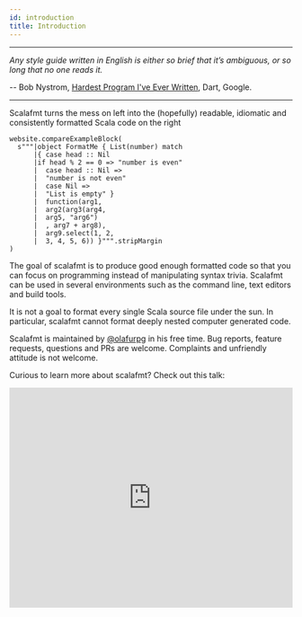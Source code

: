 ```yaml
---
id: introduction
title: Introduction
---
```


---

_Any style guide written in English is either so brief that it’s ambiguous, or
so long that no one reads it._

-- Bob Nystrom,
[Hardest Program I've Ever Written](http://journal.stuffwithstuff.com/2015/09/08/the-hardest-program-ive-ever-written/),
Dart, Google.

---

Scalafmt turns the mess on left into the (hopefully) readable, idiomatic and
consistently formatted Scala code on the right

```tut:passthrough
website.compareExampleBlock(
  s"""|object FormatMe { List(number) match
      |{ case head :: Nil
      |if head % 2 == 0 => "number is even"
      |  case head :: Nil =>
      |  "number is not even"
      |  case Nil =>
      |  "List is empty" }
      |  function(arg1,
      |  arg2(arg3(arg4,
      |  arg5, "arg6")
      |  , arg7 + arg8),
      |  arg9.select(1, 2,
      |  3, 4, 5, 6)) }""".stripMargin
)
```

The goal of scalafmt is to produce good enough formatted code so that you can
focus on programming instead of manipulating syntax trivia. Scalafmt can be used
in several environments such as the command line, text editors and build tools.

It is not a goal to format every single Scala source file under the sun. In
particular, scalafmt cannot format deeply nested computer generated code.

Scalafmt is maintained by [@olafurpg](https://twitter.com/olafurpg) in his free
time. Bug reports, feature requests, questions and PRs are welcome. Complaints
and unfriendly attitude is not welcome.

Curious to learn more about scalafmt? Check out this talk:

<iframe src="https://player.vimeo.com/video/165929294" width="100%" style="height: 28em;" frameborder="0" webkitallowfullscreen mozallowfullscreen allowfullscreen></iframe>

